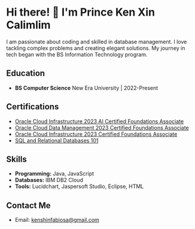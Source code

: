# Hi there! 👋 I'm Prince Ken Xin Calimlim

I am passionate about coding and skilled in database management. I love tackling complex problems and creating elegant solutions. My journey in tech began with the BS Information Technology program.

## Education
- **BS Computer Science**
  New Era University | 2022-Present

## Certifications
- [Oracle Cloud Infrastructure 2023 AI Certified Foundations Associate](https://catalog-education.oracle.com/pls/certview/sharebadge?id=8E23740B49D1BB24DC71D67F556781AA4062EAAC004FB498B6DA214580E8A22C&fbclid=IwAR29SL0Hcfgt3YRz_xWFIYNSKo7JOD-snCnEHt-e6lu7-ygwd8IElZRLc5o)
- [Oracle Cloud Data Management 2023 Certified Foundations Associate](https://catalog-education.oracle.com/pls/certview/sharebadge?id=B545EF649FBA5CAFFD1C81B7ED562EB8FF85E8F61922CEBC116C40BF4EDF9C2F)
- [Oracle Cloud Infrastructure 2023 Certified Foundations Associate](https://catalog-education.oracle.com/pls/certview/sharebadge?id=38B7FAAE03F3F7868C3A328B8EC86C1046D370C2DF0D08620D2AE1A42C6E0A89)
- [SQL and Relational Databases 101](https://courses.cognitiveclass.ai/certificates/4950d6e408e848ce953dcf501309fe87)

## Skills
- **Programming:** Java, JavaScript
- **Databases:** IBM DB2 Cloud
- **Tools:** Lucidchart, Jaspersoft Studio, Eclipse, HTML

## Contact Me
- Email: kenshinfabiosa@gmail.com
